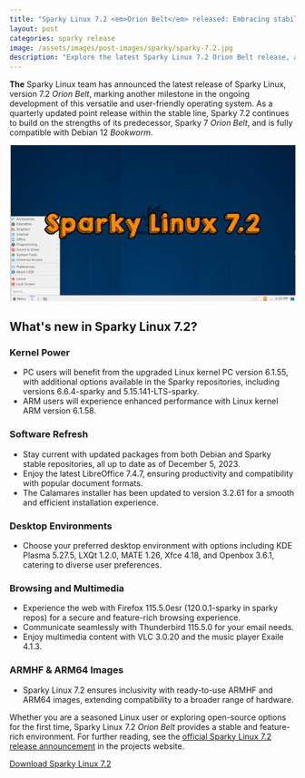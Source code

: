 ```yaml
---
title: "Sparky Linux 7.2 <em>Orion Belt</em> released: Embracing stability and fresh features"
layout: post
categories: sparky release
image: /assets/images/post-images/sparky/sparky-7.2.jpg
description: "Explore the latest Sparky Linux 7.2 Orion Belt release, a feature-packed and stable OS based on Debian 12 Bookworm. Enjoy updated kernels, refreshed software, and diverse desktop environments. Download now for a user-friendly Linux experience with ARM support. Spark your journey with Sparky Linux!"
---
```


**The** Sparky Linux team has announced the latest release of Sparky Linux, version 7.2 *Orion Belt*, marking another milestone in the ongoing development of this versatile and user-friendly operating system. As a quarterly updated point release within the stable line, Sparky 7.2 continues to build on the strengths of its predecessor, Sparky 7 *Orion Belt*, and is fully compatible with Debian 12 *Bookworm*.

![Sparky Linux 7.2 featured image](/assets/images/post-images/sparky/sparky-7.2.jpg)

## What's new in Sparky Linux 7.2?

### Kernel Power
   - PC users will benefit from the upgraded Linux kernel PC version 6.1.55, with additional options available in the Sparky repositories, including versions 6.6.4-sparky and 5.15.141-LTS-sparky.
   - ARM users will experience enhanced performance with Linux kernel ARM version 6.1.58.

### Software Refresh
   - Stay current with updated packages from both Debian and Sparky stable repositories, all up to date as of December 5, 2023.
   - Enjoy the latest LibreOffice 7.4.7, ensuring productivity and compatibility with popular document formats.
   - The Calamares installer has been updated to version 3.2.61 for a smooth and efficient installation experience.

### Desktop Environments
   - Choose your preferred desktop environment with options including KDE Plasma 5.27.5, LXQt 1.2.0, MATE 1.26, Xfce 4.18, and Openbox 3.6.1, catering to diverse user preferences.
   
### Browsing and Multimedia
   - Experience the web with Firefox 115.5.0esr (120.0.1-sparky in sparky repos) for a secure and feature-rich browsing experience.
   - Communicate seamlessly with Thunderbird 115.5.0 for your email needs.
   - Enjoy multimedia content with VLC 3.0.20 and the music player Exaile 4.1.3.

### ARMHF & ARM64 Images
   - Sparky Linux 7.2 ensures inclusivity with ready-to-use ARMHF and ARM64 images, extending compatibility to a broader range of hardware.

Whether you are a seasoned Linux user or exploring open-source options for the first time, Sparky Linux 7.2 *Orion Belt* provides a stable and feature-rich environment. For further reading, see the [official Sparky Linux 7.2 release announcement](https://sparkylinux.org/sparky-7-2/) in the projects website.

<a href="https://sparkylinux.org/download/stable/" class="download">Download Sparky Linux 7.2</a>

